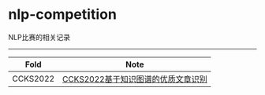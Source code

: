 # nlp-competition
NLP比赛的相关记录

---

| Fold     | Note                                                         |
| -------- | ------------------------------------------------------------ |
| CCKS2022 | [CCKS2022基于知识图谱的优质文章识别](https://aistudio.baidu.com/aistudio/competition/detail/255) |

